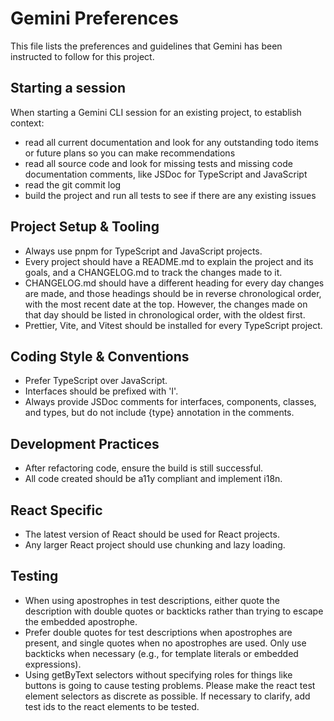 # Gemini Preferences

This file lists the preferences and guidelines that Gemini has been instructed to follow for this project.

## Starting a session

When starting a Gemini CLI session for an existing project, to establish context:

- read all current documentation and look for any outstanding todo items or future plans so you can make recommendations
- read all source code and look for missing tests and missing code documentation comments, like JSDoc for TypeScript and JavaScript
- read the git commit log
- build the project and run all tests to see if there are any existing issues

## Project Setup & Tooling

- Always use pnpm for TypeScript and JavaScript projects.
- Every project should have a README.md to explain the project and its goals, and a CHANGELOG.md to track the changes made to it.
- CHANGELOG.md should have a different heading for every day changes are made, and those headings should be in reverse chronological order, with the most recent date at the top. However, the changes made on that day should be listed in chronological order, with the oldest first.
- Prettier, Vite, and Vitest should be installed for every TypeScript project.

## Coding Style & Conventions

- Prefer TypeScript over JavaScript.
- Interfaces should be prefixed with 'I'.
- Always provide JSDoc comments for interfaces, components, classes, and types, but do not include {type} annotation in the comments.

## Development Practices

- After refactoring code, ensure the build is still successful.
- All code created should be a11y compliant and implement i18n.

## React Specific

- The latest version of React should be used for React projects.
- Any larger React project should use chunking and lazy loading.

## Testing

- When using apostrophes in test descriptions, either quote the description with double quotes or backticks rather than trying to escape the embedded apostrophe.
- Prefer double quotes for test descriptions when apostrophes are present, and single quotes when no apostrophes are used. Only use backticks when necessary (e.g., for template literals or embedded expressions).
- Using getByText selectors without specifying roles for things like buttons is going to cause testing problems. Please make the react test element selectors as discrete as possible. If necessary to clarify, add test ids to the react elements to be tested.
